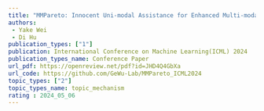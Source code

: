 ```yaml
---  
title: "MMPareto: Innocent Uni-modal Assistance for Enhanced Multi-modal Learning"  
authors:  
 - Yake Wei
 - Di Hu
publication_types: ["1"]  
publication: International Conference on Machine Learning(ICML) 2024
publication_types_name: Conference Paper  
url_pdf: https://openreview.net/pdf?id=JHD4Q4GbXa
url_code: https://github.com/GeWu-Lab/MMPareto_ICML2024
topic_types: ["2"]
topic_types_name: topic_mechanism
rating : 2024_05_06
---  
```

